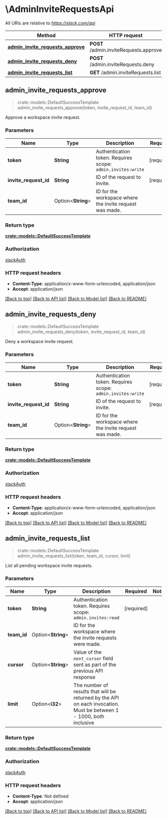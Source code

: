 # \AdminInviteRequestsApi

All URIs are relative to *https://slack.com/api*

Method | HTTP request | Description
------------- | ------------- | -------------
[**admin_invite_requests_approve**](AdminInviteRequestsApi.md#admin_invite_requests_approve) | **POST** /admin.inviteRequests.approve | 
[**admin_invite_requests_deny**](AdminInviteRequestsApi.md#admin_invite_requests_deny) | **POST** /admin.inviteRequests.deny | 
[**admin_invite_requests_list**](AdminInviteRequestsApi.md#admin_invite_requests_list) | **GET** /admin.inviteRequests.list | 



## admin_invite_requests_approve

> crate::models::DefaultSuccessTemplate admin_invite_requests_approve(token, invite_request_id, team_id)


Approve a workspace invite request.

### Parameters


Name | Type | Description  | Required | Notes
------------- | ------------- | ------------- | ------------- | -------------
**token** | **String** | Authentication token. Requires scope: `admin.invites:write` | [required] |
**invite_request_id** | **String** | ID of the request to invite. | [required] |
**team_id** | Option<**String**> | ID for the workspace where the invite request was made. |  |

### Return type

[**crate::models::DefaultSuccessTemplate**](Default_success_template.md)

### Authorization

[slackAuth](../README.md#slackAuth)

### HTTP request headers

- **Content-Type**: application/x-www-form-urlencoded, application/json
- **Accept**: application/json

[[Back to top]](#) [[Back to API list]](../README.md#documentation-for-api-endpoints) [[Back to Model list]](../README.md#documentation-for-models) [[Back to README]](../README.md)


## admin_invite_requests_deny

> crate::models::DefaultSuccessTemplate admin_invite_requests_deny(token, invite_request_id, team_id)


Deny a workspace invite request.

### Parameters


Name | Type | Description  | Required | Notes
------------- | ------------- | ------------- | ------------- | -------------
**token** | **String** | Authentication token. Requires scope: `admin.invites:write` | [required] |
**invite_request_id** | **String** | ID of the request to invite. | [required] |
**team_id** | Option<**String**> | ID for the workspace where the invite request was made. |  |

### Return type

[**crate::models::DefaultSuccessTemplate**](Default_success_template.md)

### Authorization

[slackAuth](../README.md#slackAuth)

### HTTP request headers

- **Content-Type**: application/x-www-form-urlencoded, application/json
- **Accept**: application/json

[[Back to top]](#) [[Back to API list]](../README.md#documentation-for-api-endpoints) [[Back to Model list]](../README.md#documentation-for-models) [[Back to README]](../README.md)


## admin_invite_requests_list

> crate::models::DefaultSuccessTemplate admin_invite_requests_list(token, team_id, cursor, limit)


List all pending workspace invite requests.

### Parameters


Name | Type | Description  | Required | Notes
------------- | ------------- | ------------- | ------------- | -------------
**token** | **String** | Authentication token. Requires scope: `admin.invites:read` | [required] |
**team_id** | Option<**String**> | ID for the workspace where the invite requests were made. |  |
**cursor** | Option<**String**> | Value of the `next_cursor` field sent as part of the previous API response |  |
**limit** | Option<**i32**> | The number of results that will be returned by the API on each invocation. Must be between 1 - 1000, both inclusive |  |

### Return type

[**crate::models::DefaultSuccessTemplate**](Default_success_template.md)

### Authorization

[slackAuth](../README.md#slackAuth)

### HTTP request headers

- **Content-Type**: Not defined
- **Accept**: application/json

[[Back to top]](#) [[Back to API list]](../README.md#documentation-for-api-endpoints) [[Back to Model list]](../README.md#documentation-for-models) [[Back to README]](../README.md)

